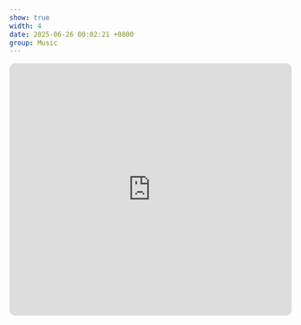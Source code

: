 ```yaml
---
show: true
width: 4
date: 2025-06-26 00:02:21 +0800
group: Music
---
```

<div>
 <iframe allow="autoplay *; encrypted-media *; fullscreen *; clipboard-write" frameborder="0" height="450" style="width:100%;max-width:660px;overflow:hidden;border-radius:10px;" sandbox="allow-forms allow-popups allow-same-origin allow-scripts allow-storage-access-by-user-activation allow-top-navigation-by-user-activation" src="https://embed.music.apple.com/en/album/plagiarism/1519740112"></iframe>
</div>
